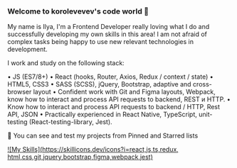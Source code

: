 ### Welcome to korolevevev's code world 🤖

My name is Ilya, I'm a Frontend Developer really loving what I do and successfully developing my own skills in this area! 
I am not afraid of complex tasks being happy to use new relevant technologies in development. 

I work and study on the following stack:

• JS (ES7/8+)
• React (hooks, Router, Axios, Redux / context / state)
• HTML5, CSS3
• SASS (SCSS), jQuery, Bootstrap, adaptive and cross-browser layout
• Confident work with Git and Figma layouts, Webpack, know how to interact and process API requests to backend, REST и HTTP.
• Know how to interact and process API requests to backend / HTTP, Rest API, JSON
• Practically experienced in React Native, TypeScript, unit-testing (React-testing-library, Jest).

🎨 You can see and test my projects from Pinned and Starred lists

[![My Skills](https://skillicons.dev/icons?i=react,js,ts,redux, html,css,git,jquery,bootstrap,figma,webpack,jest)](https://skillicons.dev)
